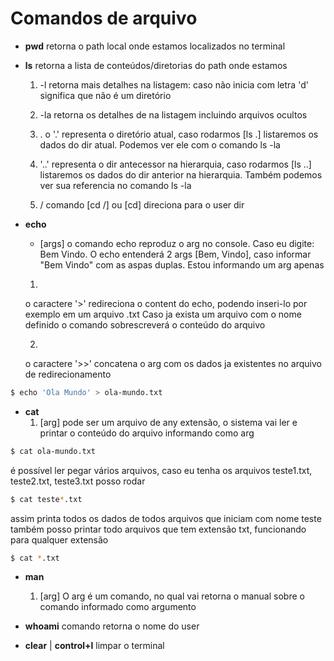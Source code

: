 # Comandos de arquivo 

- **pwd** retorna o path local onde estamos localizados no terminal

- **ls** retorna a lista de conteúdos/diretorias do path onde estamos
    1. -l
    retorna mais detalhes na listagem: caso não inicia com letra 'd' significa que não é um diretório

    2. -la
    retorna os detalhes de na listagem incluindo arquivos ocultos

    3. .
    o '.' representa o diretório atual, caso rodarmos [ls .] listaremos os dados do dir atual. Podemos ver ele com o comando ls -la

    4. '..' representa o dir antecessor na hierarquia, caso rodarmos [ls ..] listaremos os dados do dir anterior na hierarquia. Também
    podemos ver sua referencia no comando ls -la

    5. /
    comando [cd /] ou [cd] direciona para o user dir

- **echo**
    - [args]
    o comando echo reproduz o arg no console. Caso eu digite: Bem Vindo. O echo entenderá 2 args [Bem, Vindo], caso informar
    "Bem Vindo" com as aspas duplas. Estou informando um arg apenas
    1. >
    o caractere '>' redireciona o content do echo, podendo inseri-lo por exemplo em um arquivo .txt
    Caso ja exista um arquivo com o nome definido o comando sobrescreverá o conteúdo do arquivo

    2. >>
    o caractere '>>' concatena o arg com os dados ja existentes no arquivo de redirecionamento
    
~~~ bash
$ echo 'Ola Mundo' > ola-mundo.txt    
~~~

- **cat**
    1. [arg]
    pode ser um arquivo de any extensão, o sistema vai ler e printar o conteúdo do arquivo informando como arg
~~~ bash
$ cat ola-mundo.txt
~~~
é possível ler pegar vários arquivos, caso eu tenha os arquivos teste1.txt, teste2.txt, teste3.txt
posso rodar
~~~ bash
$ cat teste*.txt
~~~
assim printa todos os dados de todos arquivos que iniciam com nome teste
também posso printar todo arquivos que tem extensão txt, funcionando para qualquer extensão
~~~ bash
$ cat *.txt
~~~

- **man** 
    1. [arg] O arg é um comando, no qual vai retorna o manual sobre o comando informado como argumento 
    
- **whoami** comando retorna o nome do user

- **clear** | **control+l** limpar o terminal
